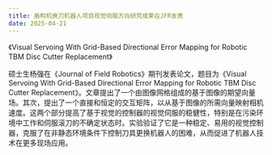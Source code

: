 ```yaml
---
title: 盾构机换刀机器人项目视觉伺服方向研究成果在JFR发表
date: 2025-04-21
---
```


《Visual Servoing With Grid-Based Directional Error Mapping for Robotic TBM Disc Cutter Replacement》

<!--more-->

硕士生杨强在《Journal of Field Robotics》期刊发表论文，题目为《Visual Servoing With Grid-Based Directional Error Mapping for Robotic TBM Disc Cutter Replacement》。文章提出了一个由图像网格组成的基于图像的期望向量场。其次，提出了一个直接和恒定的交互矩阵，以从基于图像的所需向量映射相机速度。这两个部分提高了基于视觉的控制器的视觉伺服的稳健性，特别是在污染环境中工作和伺服滚刀的不确定状态时。实验验证了它是一种稳定、易用的视觉控制器，克服了在非静态环境条件下控制刀具更换机器人的困难，从而促进了机器人技术在更多现场应用。


